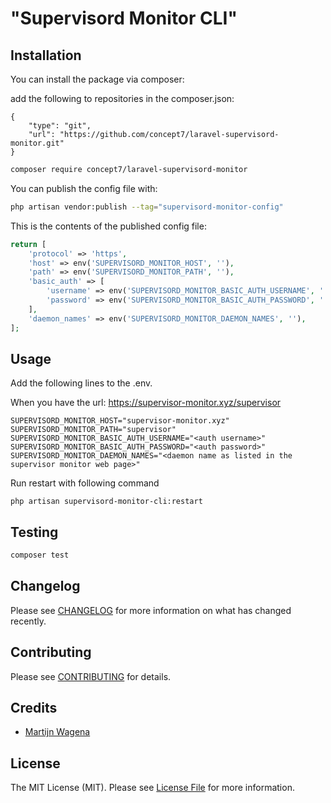# "Supervisord Monitor CLI"


## Installation

You can install the package via composer:

add the following to repositories in the composer.json: 

```
{
    "type": "git",
    "url": "https://github.com/concept7/laravel-supervisord-monitor.git"
}
```

```bash
composer require concept7/laravel-supervisord-monitor
```


You can publish the config file with:

```bash
php artisan vendor:publish --tag="supervisord-monitor-config"
```

This is the contents of the published config file:

```php
return [
    'protocol' => 'https',
    'host' => env('SUPERVISORD_MONITOR_HOST', ''),
    'path' => env('SUPERVISORD_MONITOR_PATH', ''),
    'basic_auth' => [
        'username' => env('SUPERVISORD_MONITOR_BASIC_AUTH_USERNAME', ''),
        'password' => env('SUPERVISORD_MONITOR_BASIC_AUTH_PASSWORD', ''),
    ],
    'daemon_names' => env('SUPERVISORD_MONITOR_DAEMON_NAMES', ''),
];
```

## Usage
Add the following lines to the .env.

When you have the url: https://supervisor-monitor.xyz/supervisor
```
SUPERVISORD_MONITOR_HOST="supervisor-monitor.xyz"
SUPERVISORD_MONITOR_PATH="supervisor"
SUPERVISORD_MONITOR_BASIC_AUTH_USERNAME="<auth username>"
SUPERVISORD_MONITOR_BASIC_AUTH_PASSWORD="<auth password>"
SUPERVISORD_MONITOR_DAEMON_NAMES="<daemon name as listed in the supervisor monitor web page>"
```
Run restart with following command
```
php artisan supervisord-monitor-cli:restart
```

## Testing

```bash
composer test
```

## Changelog

Please see [CHANGELOG](CHANGELOG.md) for more information on what has changed recently.

## Contributing

Please see [CONTRIBUTING](CONTRIBUTING.md) for details.


## Credits

- [Martijn Wagena](https://github.com/mwagena)

## License

The MIT License (MIT). Please see [License File](LICENSE.md) for more information.
